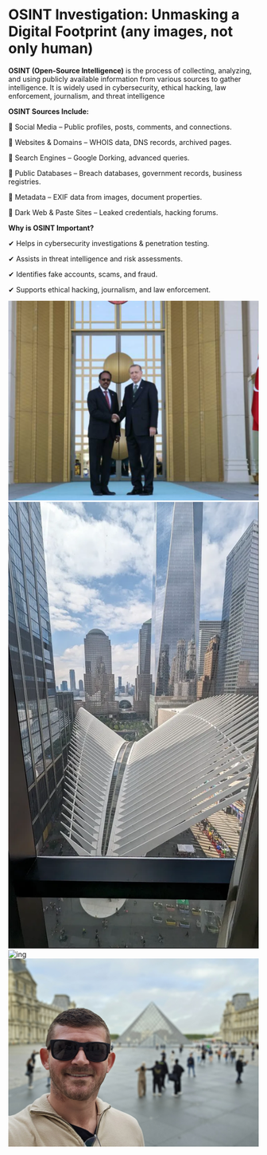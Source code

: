  # OSINT Investigation: Unmasking a Digital Footprint (any images, not only human)

 **OSINT (Open-Source Intelligence)** is the process of collecting, analyzing, and using publicly available information from various sources to gather intelligence. It is widely used in cybersecurity, ethical hacking, law enforcement, journalism, and threat intelligence
 
**OSINT Sources Include:**

🔹 Social Media – Public profiles, posts, comments, and connections.

🔹 Websites & Domains – WHOIS data, DNS records, archived pages.

🔹 Search Engines – Google Dorking, advanced queries.

🔹 Public Databases – Breach databases, government records, business registries.

🔹 Metadata – EXIF data from images, document properties.

🔹 Dark Web & Paste Sites – Leaked credentials, hacking forums.

**Why is OSINT Important?**

✔ Helps in cybersecurity investigations & penetration testing.

✔ Assists in threat intelligence and risk assessments.

✔ Identifies fake accounts, scams, and fraud.

✔ Supports ethical hacking, journalism, and law enforcement.

![ing](https://github.com/Sonakhach/project6/blob/main/image.png)
![ing](https://github.com/Sonakhach/project6/blob/main/1xuvCveFEJVZT7GMjAk2qFQ.png)
![ing](https://github.com/Sonakhach/project6/blob/main/F6FkAd-XcAAbSwy.png)
![ing](https://github.com/Sonakhach/project6/blob/main/GZRZ4vzWEAAveCz.png)
